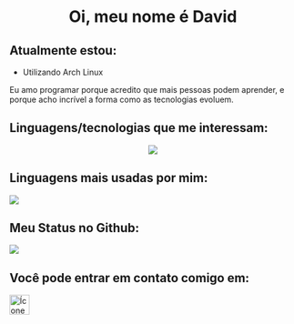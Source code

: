 <h1 align="center">Oi, meu nome é David</h1>
<h2>Atualmente estou:</h2>
<ul>
  <li>Utilizando Arch Linux</li>
</ul>
<p>Eu amo programar porque acredito que mais pessoas podem aprender, e porque acho incrível a forma como as tecnologias evoluem.</p>
<h2>Linguagens/tecnologias que me interessam:</h2>
<p align="center">
  <img src="https://skillicons.dev/icons?i=git,python,c,cpp,cs,html,css,js,bash,linux,neovim,arduino,haskell,lua"/>
</p>
<h2>Linguagens mais usadas por mim:</h2>
<img src="https://github-readme-stats-sigma-five.vercel.app/api/top-langs/?username=David73-Coloa&langs_count=10&layout=compact&theme=dark"/>
<h2>Meu Status no Github:</h2>
<img src="https://github-readme-stats-sigma-five.vercel.app/api?username=David73-Coloa&show_icons=true&theme=dark&include_all_commits=true&count_private=true%22"/>
<h2>Você pode entrar em contato comigo em:</h2>
<a href="https://t.me/Kimenjss/">
  <img width="35" src="https://telegram.org/img/t_logo.png" alt="Ícone do Telegram"/>
</a>
<br></br>
